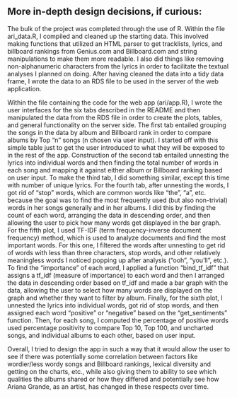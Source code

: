 ## More in-depth design decisions, if curious:

The bulk of the project was completed through the use of R. Within the file ari_data.R, I compiled and cleaned up the starting data. This involved making functions that utilized an HTML parser to get tracklists, lyrics, and billboard rankings from Genius.com and Billboard.com and string manipulations to make them more readable. I also did things like removing non-alphanumeric characters from the lyrics in order to facilitate the textual analyses I planned on doing. After having cleaned the data into a tidy data frame, I wrote the data to an RDS file to be used in the server of the web application. 

Within the file containing the code for the web app (ari/app.R), I wrote the user interfaces for the six tabs described in the README and then manipulated the data from the RDS file in order to create the plots, tables, and general functionality on the server side. The first tab entailed grouping the songs in the data by album and Billboard rank in order to compare albums by Top “n” songs (n chosen via user input). I started off with this simple table just to get the user introduced to what they will be exposed to in the rest of the app. Construction of the second tab entailed unnesting the lyrics into individual words and then finding the total number of words in each song and mapping it against either album or Billboard ranking based on user input. To make the third tab, I did something similar, except this time with number of unique lyrics. For the fourth tab, after unnesting the words, I got rid of “stop” words, which are common words like “the”, “a”, etc. because the goal was to find the most frequently used (but also non-trivial) words in her songs generally and in her albums. I did this by finding the count of each word, arranging the data in descending order, and then allowing the user to pick how many words get displayed in the bar graph. For the fifth plot, I used TF-IDF (term frequency-inverse document frequency) method, which is used to analyze documents and find the most important words. For this one, I filtered the words after unnesting to get rid of words with less than three characters, stop words, and other relatively meaningless words I noticed popping up after analysis (“ooh”, “you’ll”, etc.). To find the “importance” of each word, I applied a function “bind_tf_idf” that assigns a tf_idf (measure of importance) to each word and then I arranged the data in descending order based on tf_idf and made a bar graph with the data, allowing the user to select how many words are displayed on the graph and whether they want to filter by album. Finally, for the sixth plot, I unnested the lyrics into individual words, got rid of stop words, and then assigned each word “positive” or “negative” based on the “get_sentiments” function. Then, for each song, I computed the percentage of positive words used percentage positivity to compare Top 10, Top 100, and uncharted songs, and individual albums to each other, based on user input.

Overall, I tried to design the app in such a way that it would allow the user to see if there was potentially some correlation between factors like wordier/less wordy songs and Billboard rankings, lexical diversity and getting on the charts, etc., while also giving them to ability to see which qualities the albums shared or how they differed and potentially see how Ariana Grande, as an artist, has changed in these respects over time.
